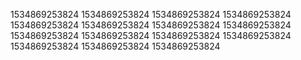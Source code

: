 1534869253824
1534869253824
1534869253824
1534869253824
1534869253824
1534869253824
1534869253824
1534869253824
1534869253824
1534869253824
1534869253824
1534869253824
1534869253824
1534869253824
1534869253824